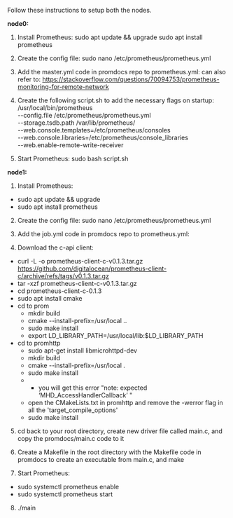 Follow these instructions to setup both the nodes.

**node0:**

1. Install Prometheus:
sudo apt update && upgrade
sudo apt install prometheus

2. Create the config file: sudo nano /etc/prometheus/prometheus.yml

3. Add the master.yml code in promdocs repo to prometheus.yml:
can also refer to: https://stackoverflow.com/questions/70094753/prometheus-monitoring-for-remote-network 

4. Create the following script.sh to add the necessary flags on startup:
/usr/local/bin/prometheus \
 --config.file /etc/prometheus/prometheus.yml \
 --storage.tsdb.path /var/lib/prometheus/ \
 --web.console.templates=/etc/prometheus/consoles \
 --web.console.libraries=/etc/prometheus/console_libraries \
 --web.enable-remote-write-receiver

5. Start Prometheus: sudo bash script.sh 

**node1:**

1. Install Prometheus:
- sudo apt update && upgrade
- sudo apt install prometheus

2. Create the config file: sudo nano /etc/prometheus/prometheus.yml

3. Add the job.yml code in promdocs repo to prometheus.yml:

4. Download the c-api client:
- curl -L -o prometheus-client-c-v0.1.3.tar.gz https://github.com/digitalocean/prometheus-client-c/archive/refs/tags/v0.1.3.tar.gz
- tar -xzf prometheus-client-c-v0.1.3.tar.gz
- cd prometheus-client-c-0.1.3
- sudo apt install cmake
- cd to prom
  - mkdir build
  - cmake --install-prefix=/usr/local ..
  - sudo make install
  - export LD_LIBRARY_PATH=/usr/local/lib:$LD_LIBRARY_PATH
- cd to promhttp
  - sudo apt-get install libmicrohttpd-dev
  - mkdir build
  - cmake --install-prefix=/usr/local .
  - sudo make install
  - * you will get this error "note: expected ‘MHD_AccessHandlerCallback’ "
  - open the CMakeLists.txt in promhttp and remove the -werror flag in all the 'target_compile_options'
  - sudo make install

5. cd back to your root directory, create new driver file called main.c, and copy the promdocs/main.c code to it

6. Create a Makefile in the root directory with the Makefile code in promdocs to create an executable from main.c, and make

7. Start Prometheus:
- sudo systemctl prometheus enable 
- sudo systemctl prometheus start

8. ./main

